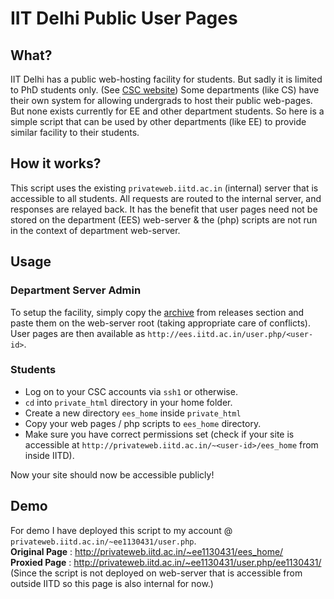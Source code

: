# IIT Delhi Public User Pages

## What?

IIT Delhi has a public web-hosting facility for students. But sadly it is limited to PhD students only. (See [CSC website](http://www.cc.iitd.ernet.in/CSC/index.php?option=com_content&view=article&id=107&Itemid=146))
Some departments (like CS) have their own system for allowing undergrads to host their public web-pages. But none exists currently for EE and other department students. So here is a simple script that can be used by other departments (like EE) to provide similar facility to their students.

## How it works?

This script uses the existing `privateweb.iitd.ac.in` (internal) server that is accessible to all students. All requests are routed to the internal server, and responses are relayed back. It has the benefit that user pages need not be stored on the department (EES) web-server & the (php) scripts are not run in the context of department web-server.

## Usage

### Department Server Admin

To setup the facility, simply copy the [archive](https://github.com/coderkd10/IITD_User_Pages/releases/download/v1.0.0/release.tar.gz) from releases section and paste them on the web-server root (taking appropriate care of conflicts). User pages are then available as `http://ees.iitd.ac.in/user.php/<user-id>`.

### Students

- Log on to your CSC accounts via `ssh1` or otherwise.
- `cd` into `private_html` directory in your home folder.
- Create a new directory `ees_home` inside `private_html`
- Copy your web pages / php scripts to `ees_home` directory. 
- Make sure you have correct permissions set (check if your site is accessible at `http://privateweb.iitd.ac.in/~<user-id>/ees_home` from inside IITD).

Now your site should now be accessible publicly!

## Demo

For demo I have deployed this script to my account @ `privateweb.iitd.ac.in/~ee1130431/user.php`.  
**Original Page** : http://privateweb.iitd.ac.in/~ee1130431/ees_home/  
**Proxied Page** : http://privateweb.iitd.ac.in/~ee1130431/user.php/ee1130431/ (Since the script is not deployed on web-server that is accessible from outside IITD so this page is also internal for now.)
